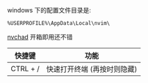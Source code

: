 
windows 下的配置文件目录是:

    %USERPROFILE%\AppData\Local\nvim\


[nvchad](https://nvchad.com/) 开箱即用还不错


| 快捷键   | 功能                        |
| -------- | --------------------------- |
| CTRL + / | 快速打开终端 (再按时则隐藏) |

